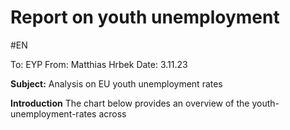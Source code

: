 # Report on youth unemployment
#EN 

To: EYP
From: Matthias Hrbek
Date: 3.11.23

**Subject:** Analysis on EU youth unemployment rates

**Introduction**
The chart below provides an overview of the youth-unemployment-rates across